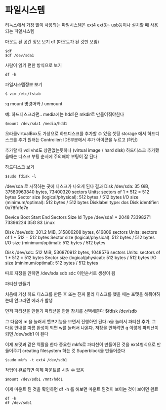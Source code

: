 # 파일시스템

리눅스에서 가장 많이 사용되는 파일시스템은 ext4 
ext3는 usb등이나 설치할 때 사용되는 파일시스템


마운트 된 공간 정보 보기 df (마운트가 된 것만 보임)
```
$df
$df /dev/sda1
```

사람이 읽기 편한 방식으로 보기
```
df -h
```


파일시스템정보 보기
```
$ vim /etc/fstab
```
:q
mount 명령어와 / unmount

예: 하드디스크라면.. media에는 hdd1은 mkdir로 만들어줘야한다
```
$mount /dev/sda1 /media/hdd1
```


오라클virtualBox도 가상으로 하드디스크를 추가할 수 있음
셋팅 storage 에서 하드디스크를 추가
원래는 Controller: IDE부분에서 
추가 아이콘을 누르고 (하단)

추가할 때 vdi vhd도 상관없는듯하나 (virtual image / hard disk)
하드디스크 추가했을때는 디스크 부팅 순서에 주의해야 부팅이 잘 된다


하드디스크 보기 
```
$sudo fdisk -l
```

/dev/sda  로 시작하는 곳에 디스크가 나오게 된다
결과 
Disk /dev/sda: 35 GiB, 37580963840 bytes, 73400320 sectors
Units: sectors of 1 * 512 = 512 bytes
Sector size (logical/physical): 512 bytes / 512 bytes
I/O size (minimum/optimal): 512 bytes / 512 bytes
Disklabel type: dos
Disk identifier: 0x78fdfe7e

Device     Boot Start      End  Sectors Size Id Type
/dev/sda1  *     2048 73398271 73396224  35G 83 Linux

Disk /dev/sdb: 301.2 MiB, 315806208 bytes, 616809 sectors
Units: sectors of 1 * 512 = 512 bytes
Sector size (logical/physical): 512 bytes / 512 bytes
I/O size (minimum/optimal): 512 bytes / 512 bytes


Disk /dev/sdc: 512 MiB, 536870912 bytes, 1048576 sectors
Units: sectors of 1 * 512 = 512 bytes
Sector size (logical/physical): 512 bytes / 512 bytes
I/O size (minimum/optimal): 512 bytes / 512 bytes


따로 지정을 안하면 /dev/sda sdb sdc 이런순서로 생성이 됨


파티션 만들기

처음에 가상 하드 디스크를 만든 후 또는 진짜 물리 디스크를 했을 때는 포맷을 해줘야하는데
안그러면 에러가 발생

먼저 파티션을 만들기  파티션을 만들 장치를 선택해준다
$fdisk /dev/sdb

그 다음에 m 을 눌러서 헬프기능을 보면서 진행하면 된다
n을 눌러서 파티션 추가, 그 다음 안내를 따름
완성이 되면 w를 눌러서 나온다. 저장을 안하려면 q
이렇게 파티션이 되면 
/dev/sdb1 이 된다

이제 포맷과 같은 역활을 한다
중요한 mkfs로 파티션이 만들어진 것을 ext4형식으로 만들어주기
creating filesystem 하는 것 Superblock을 만들어준다
```
$sudo mkfs -t ext4 /dev/sdb1
```

작업이 완료되면
이제 마운트를 시킬 수 있음

```
$mount /dev/sdb1 /mnt/hdd1
```

이제 마운트 된 것을 확인하면 df -h 를 해보면 마운트 된것이 보이는 것이 보이면 완료
```
df -h
df /dev/sdb1
```












